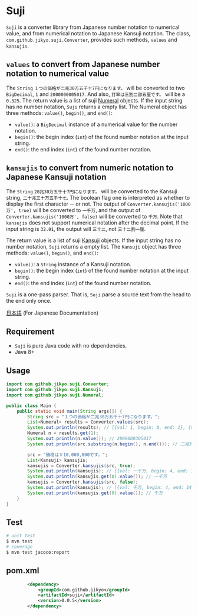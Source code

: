 # Suji

`Suji` is a converter library from Japanese number notation to numerical value, and from numerical notation to Japanese Kansuji notation.
The class, `com.github.jikyo.suji.Converter`, provides such methods, `values` and `kansujis`.

## `values` to convert from Japanese number notation to numerical value

The `String` `１つの価格が二兆30万五千十7円になります。` will be converted to two `BigDecimal`, `1` and `2000000005017`.
And also, `打率は三割二部五厘です。`  will be a `0.325`.
The return value is a list of suji [Numeral](https://github.com/jikyo/suji4j/blob/master/src/main/java/com/github/jikyo/suji/Numeral.java) objects.
If the input string has no number notation, `Suji` returns a empty list.
The Numeral object has three methods: `value()`, `begin()`, and `end()`:

* `value()`: a `BigDecimal` instance of a numerical value for the number notation.
* `begin()`: the begin index (`int`) of the found number notation at the input string.
* `end()`: the end index (`int`) of the found number notation.

## `kansujis` to convert from numeric notation to Japanese Kansuji notation

The `String` `20兆30万五千十7円になります。` will be converted to the Kansuji string, `二十兆三十万五千十七`.
The boolean flag one is interpreted as whether to display the first character `一` or not.
The output of `Converter.kansujis('1000万', true)` will be converted to `一千万`, and the output of `Converter.kansujis('1000万', false)` will be converted to `千万`.
Note that `kansujis` does not support numerical notation after the decimal point.
If the input string is `32.01`, the output will `三十二`, not `三十二割一厘`.

The return value is a list of suji [Kansuji](https://github.com/jikyo/suji4j/blob/master/src/main/java/com/github/jikyo/suji/Kansuji.java) objects.
If the input string has no number notation, `Suji` returns a empty list.
The `Kansuji` object has three methods: `value()`, `begin()`, and `end()`:

* `value()`: a `String` instance of a Kansuji notation.
* `begin()`: the begin index (`int`) of the found number notation at the input string.
* `end()`: the end index (`int`) of the found number notation.

`Suji` is a one-pass parser.
That is, `Suji` parse a source text from the head to the end only once.

[日本語](README.ja.md) (For Japanese Documentation)

## Requirement

* `Suji` is pure Java code with no dependencies.
* Java 8+

## Usage

```java
import com.github.jikyo.suji.Converter;
import com.github.jikyo.suji.Kansuji;
import com.github.jikyo.suji.Numeral;

public class Main {
    public static void main(String args[]) {
        String src = "１つの価格が二兆30万五千十7円になります。";
        List<Numeral> results = Converter.values(src);
        System.out.println(results); // [{val: 1, begin: 0, end: 1}, {val: 2000000305017, begin: 6, end: 15}]
        Numeral n = results.get(1);
        System.out.println(n.value()); // 2000000305017
        System.out.println(src.substring(n.begin(), n.end())); // 二兆30万五千十7

        src = "価格は￥10,000,000です。";
        List<Kansuji> kansujis;
        kansujis = Converter.kansujis(src, true);
        System.out.println(kansujis); // [{val: 一千万, begin: 4, end: 14}]
        System.out.println(kansujis.get(0).value()); // 一千万
        kansujis = Converter.kansujis(src, false);
        System.out.println(kansujis); // [{val: 千万, begin: 4, end: 14}]
        System.out.println(kansujis.get(0).value()); // 千万
    }
}
```

## Test

```bash
# unit test
$ mvn test
# coverage
$ mvn test jacoco:report
```

## pom.xml

```xml
        <dependency>
            <groupId>com.github.jikyo</groupId>
            <artifactId>suji</artifactId>
            <version>0.0.5</version>
        </dependency>
```

